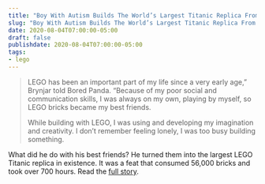 ```yaml
---
title: "Boy With Autism Builds The World’s Largest Titanic Replica From 56k Lego Bricks"
slug: "Boy With Autism Builds The World’s Largest Titanic Replica From 56k Lego Bricks"
date: 2020-08-04T07:00:00-05:00
draft: false
publishdate: 2020-08-04T07:00:00-05:00
tags:
- lego
---
```


>LEGO has been an important part of my life since a very early age,” Brynjar told Bored Panda. “Because of my poor social and communication skills, I was always on my own, playing by myself, so LEGO bricks became my best friends.
>
>While building with LEGO, I was using and developing my imagination and creativity. I don’t remember feeling lonely, I was too busy building something.

What did he do with his best friends? He turned them into the largest LEGO Titanic replica in existence. It was a feat that consumed 56,000 bricks and took over 700 hours. Read the [full story][1].

[1]: https://www.boredpanda.com/teen-autism-titanic-lego-replica-brynjar-karl-birgisson/
